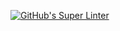[![GitHub's Super Linter](https://github.com/ICS20-Programming-MarcusW/Unit3-04-HTML-FahrenheitCelsius/workflows/GitHub's%20Super%20Linter/badge.svg)](https://github.com/ICS20-Programming-MarcusW/Unit3-04-HTML-FahrenheitCelsius/actions)